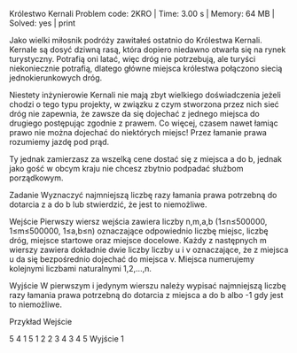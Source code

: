 Królestwo Kernali
Problem code: 2KRO | Time: 3.00 s | Memory: 64 MB | Solved: yes | print

Jako wielki miłosnik podróży zawitałeś ostatnio do Królestwa Kernali. Kernale są dosyć dziwną rasą, która dopiero niedawno otwarła się na rynek turystyczny. Potrafią oni latać, więc dróg nie potrzebują, ale turyści niekoniecznie potrafią, dlatego główne miejsca królestwa połączono siecią jednokierunkowych dróg.

Niestety inżynierowie Kernali nie mają zbyt wielkiego doświadczenia jeżeli chodzi o tego typu projekty, w związku z czym stworzona przez nich sieć dróg nie zapewnia, że zawsze da się dojechać z jednego miejsca do drugiego postępując zgodnie z prawem. Co więcej, czasem nawet łamiąc prawo nie można dojechać do niektórych miejsc! Przez łamanie prawa rozumiemy jazdę pod prąd.

Ty jednak zamierzasz za wszelką cene dostać się z miejsca a do b, jednak jako gość w obcym kraju nie chcesz zbytnio podpadać służbom porządkowym.

Zadanie
Wyznaczyć najmniejszą liczbę razy łamania prawa potrzebną do dotarcia z a do b lub stwierdzić, że jest to niemożliwe.

Wejście
Pierwszy wiersz wejścia zawiera liczby n,m,a,b (1≤n≤500000, 1≤m≤500000, 1≤a,b≤n) oznaczające odpowiednio liczbę miejsc, liczbę dróg, miejsce startowe oraz miejsce docelowe. Każdy z następnych m wierszy zawiera dokładnie dwie liczby liczby u i v oznaczające, że z miejsca u da się bezpośrednio dojechać do miejsca v. Miejsca numerujemy kolejnymi liczbami naturalnymi 1,2,…,n.

Wyjście
W pierwszym i jedynym wierszu należy wypisać najmniejszą liczbę razy łamania prawa potrzebną do dotarcia z miejsca a do b albo -1 gdy jest to niemożliwe.

Przykład
Wejście

5 4 1 5
1 2
2 3
4 3
4 5
Wyjście
1
